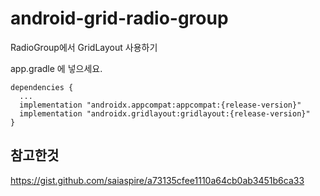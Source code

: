 # android-grid-radio-group
RadioGroup에서 GridLayout 사용하기

app.gradle 에 넣으세요.
```
dependencies {
  ...
  implementation "androidx.appcompat:appcompat:{release-version}"
  implementation "androidx.gridlayout:gridlayout:{release-version}"
}
```
## 참고한것
https://gist.github.com/saiaspire/a73135cfee1110a64cb0ab3451b6ca33
